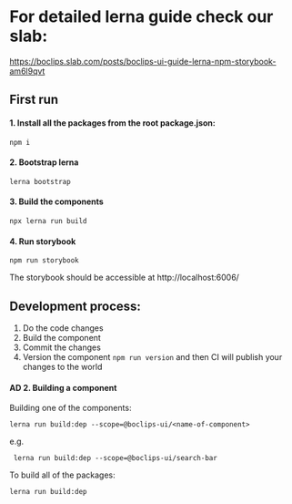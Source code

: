 # For detailed lerna guide check our slab:

https://boclips.slab.com/posts/boclips-ui-guide-lerna-npm-storybook-am6l9qvt

## First run
#### 1. Install all the packages from the root package.json:
```
npm i
```


#### 2. Bootstrap lerna

```
lerna bootstrap
```

#### 3. Build the components

```
npx lerna run build
```

#### 4. Run storybook

```
npm run storybook
```

The storybook should be accessible at http://localhost:6006/ 

## Development process:

1. Do the code changes
1. Build the component
1. Commit the changes
1. Version the component `npm run version` and then CI will publish your changes to the world

#### AD 2. Building a component

Building one of the components:

```
lerna run build:dep --scope=@boclips-ui/<name-of-component>
```
e.g.
```
 lerna run build:dep --scope=@boclips-ui/search-bar
```

To build all of the packages:

```
lerna run build:dep
```